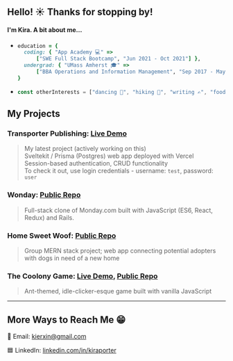 ## Hello! ☀️ Thanks for stopping by!

#### I'm Kira. A bit about me...
  
* ```ruby
  education = {
    coding: { "App Academy 💻" => 
        ["SWE Full Stack Bootcamp", "Jun 2021 - Oct 2021"] },
    undergrad: { "UMass Amherst 🎓" => 
        ["BBA Operations and Information Management", "Sep 2017 - May 2021"] }
  }
  ```
* ``` javascript
  const otherInterests = ["dancing 💃", "hiking 🌲", "writing ✍", "food 🌮🍣🍄🥗🍜🧀"];
  ```


## My Projects  

### Transporter Publishing: [Live Demo](https://transporterpublishing.com/preview "transporterpublishing.com/preview")
> My latest project (actively working on this) \
> Sveltekit / Prisma (Postgres) web app deployed with Vercel \
> Session-based authentication, CRUD functionality \
> To check it out, use login credentials - username: `test`, password: `user`

### Wonday: [Public Repo](https://github.com/kierxin/Wonday "https://github.com/kierxin/Wonday")
> Full-stack clone of Monday.com built with JavaScript (ES6, React, Redux) and Rails.

### Home Sweet Woof: [Public Repo](https://github.com/alexsaintlam/AdoptADog "https://github.com/alexsaintlam/AdoptADog")
> Group MERN stack project; web app connecting potential adopters with dogs in need of a new home

### The Coolony Game: [Live Demo](https://kierxin.github.io/The-Coolony-Game/ "https://kierxin.github.io/The-Coolony-Game/"), [Public Repo](https://github.com/kierxin/The-Coolony-Game "https://github.com/kierxin/The-Coolony-Game")

> Ant-themed, idle-clicker-esque game built with vanilla JavaScript

***

## More Ways to Reach Me 😁

📧 Email: [kierxin@gmail.com](mailto:mail@kierxin@gmail.com)

🟦 LinkedIn: [linkedin.com/in/kiraporter](https://www.linkedin.com/in/kiraporter)
